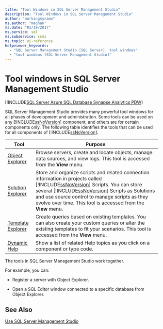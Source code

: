 ```yaml
---
title: "Tool Windows in SQL Server Management Studio"
description: "Tool Windows in SQL Server Management Studio"
author: "markingmyname"
ms.author: "maghan"
ms.date: "01/19/2017"
ms.service: sql
ms.subservice: ssms
ms.topic: ui-reference
helpviewer_keywords:
  - "SQL Server Management Studio [SQL Server], tool windows"
  - "tool windows [SQL Server Management Studio]"
---
```

# Tool windows in SQL Server Management Studio

[!INCLUDE[SQL Server Azure SQL Database Synapse Analytics PDW](../includes/applies-to-version/sql-asdb-asdbmi-asa-pdw.md)]

 SQL Server Management Studio provides many powerful tool windows for all phases of development and administration. Some tools can be used on any [!INCLUDE[ssNoVersion](../includes/ssnoversion-md.md)] component, and others are for certain components only. The following table identifies the tools that can be used for all components of [!INCLUDE[ssNoVersion](../includes/ssnoversion-md.md)].  
  
|Tool|Purpose|
|----|-------|
| [Object Explorer](../ssms/object/object-explorer.md) | Browse servers, create and locate objects, manage data sources, and view logs. This tool is accessed from the **View** menu.|  
| [Solution Explorer](../ssms/solution/solution-explorer.md) | Store and organize scripts and related connection information in projects called [!INCLUDE[ssNoVersion](../includes/ssnoversion-md.md)] Scripts. You can store several [!INCLUDE[ssNoVersion](../includes/ssnoversion-md.md)] Scripts as Solutions and use source control to manage scripts as they evolve over time. This tool is accessed from the **View** menu. |
| [Template Explorer](../ssms/template/template-explorer.md) | Create queries based on existing templates. You can also create your custom queries or alter the existing templates to fit your scenarios. This tool is accessed from the **View** menu. |
| [Dynamic Help](../ssms/user-assistance-in-sql-server-management-studio.md) | Show a list of related Help topics as you click on a component or type code. |

The tools in SQL Server Management Studio work together.

For example, you can:

- Register a server with Object Explorer.  

- Open a SQL Editor window connected to a specific database from Object Explorer.  

## See Also

[Use SQL Server Management Studio](./sql-server-management-studio-ssms.md)
